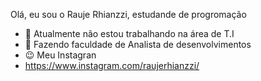 Olá, eu sou o Rauje Rhianzzi, estudande de progromação

- 🔭 Atualmente não estou trabalhando na área de T.I
- 🌱 Fazendo faculdade de Analista de desenvolvimentos
- 😉 Meu Instagran
- https://www.instagram.com/raujerhianzzi/

 
